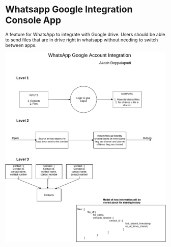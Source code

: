 # Whatsapp Google Integration Console App

A feature for WhatsApp to integrate with Google drive.
Users should be able to send files that are in drive right in whatsapp without needing to switch between apps.

![Flowchart](/img/flowchart.jpg?raw=true 'Flowchart')

